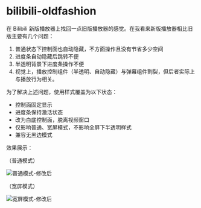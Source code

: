 # bilibili-oldfashion

在 Bilibili 新版播放器上找回一点旧版播放器的感觉。在我看来新版播放器相比旧版主要有几个问题：

1. 普通状态下控制面也自动隐藏，不方面操作且没有节省多少空间
2. 进度条自动隐藏后跳转不便
3. 半透明背景下进度条操作不便
4. 视觉上，播放控制组件（半透明、自动隐藏）与弹幕组件割裂，但后者实际上与播放行为相关。

为了解决上述问题，使用样式覆盖为以下状态：

- 控制面固定显示
- 进度条保持激活状态
- 改为白底控制面，脱离视频窗口
- 仅影响普通、宽屏模式，不影响全屏下半透明样式
- 兼容无黑边模式

效果展示：

（普通模式）

![普通模式-修改后](https://s1.ax1x.com/2020/03/25/8xCib4.jpg)

（宽屏模式）

![宽屏模式-修改后](https://s1.ax1x.com/2020/03/25/8x9z80.png)

